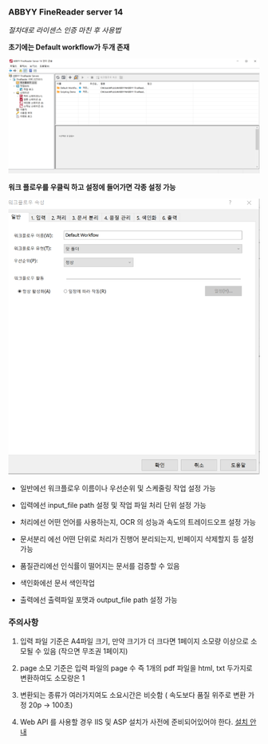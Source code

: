 ### ABBYY FineReader server 14

*절차대로 라이센스 인증 마친 후 사용법*


**초기에는 Default workflow가 두개 존재**

![](./img/1.png)


**워크 플로우를 우클릭 하고 설정에 들어가면 각종 설정 가능**

![](./img/2.png)

- 일반에선 워크플로우 이름이나 우선순위 및 스케줄링 작업 설정 가능

- 입력에선 input_file path 설정 및 작업 파일 처리 단위 설정 가능

- 처리에선 어떤 언어를 사용하는지, OCR 의 성능과 속도의 트레이드오프 설정 가능 

- 문서분리 에선 어떤 단위로 처리가 진행어 분리되는지, 빈페이지 삭제할지 등 설정 가능

- 품질관리에선 인식률이 떨어지는 문서를 검증할 수 있음

- 색인화에선 문서 색인작업

- 출력에선 출력파일 포맷과 output_file path 설정 가능

### 주의사항
1. 입력 파일 기준은 A4파일 크기, 만약 크기가 더 크다면 1페이지 소모량 이상으로 소모될 수 있음 (작으면 무조권 1페이지)

2. page 소모 기준은 입력 파일의 page 수 즉 1개의 pdf 파일을 html, txt 두가지로 변환하여도 소모량은 1

3. 변환되는 종류가 여러가지여도 소요시간은 비슷함 ( 속도보다 품질 위주로 변환 가정 20p -> 100초)

4. Web API 를 사용할 경우 IIS 및 ASP 설치가 사전에 준비되어있어야 한다.
[설치 안내](https://genesis8.tistory.com/294)







